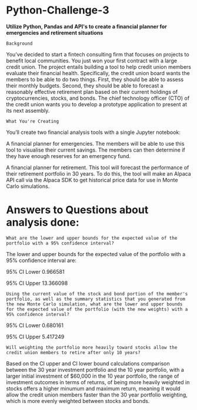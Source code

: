 # Python-Challenge-3

**Utilize Python, Pandas and API's to create a financial planner for emergencies and retirement situations**

`Background`

You’ve decided to start a fintech consulting firm that focuses on projects to benefit local communities. You just won your first contract with a large credit union. The project entails building a tool to help credit union members evaluate their financial health. Specifically, the credit union board wants the members to be able to do two things. First, they should be able to assess their monthly budgets. Second, they should be able to forecast a reasonably effective retirement plan based on their current holdings of cryptocurrencies, stocks, and bonds. The chief technology officer (CTO) of the credit union wants you to develop a prototype application to present at its next assembly.

`What You're Creating`

You’ll create two financial analysis tools with a single Jupyter notebook:

A financial planner for emergencies. The members will be able to use this tool to visualise their current savings. The members can then determine if they have enough reserves for an emergency fund.

A financial planner for retirement. This tool will forecast the performance of their retirement portfolio in 30 years. To do this, the tool will make an Alpaca API call via the Alpaca SDK to get historical price data for use in Monte Carlo simulations.

# Answers to Questions about analysis done:

`What are the lower and upper bounds for the expected value of the portfolio with a 95% confidence interval?`

The lower and upper bounds for the expected value of the portfolio with a 95% confidence interval are:

95% CI Lower      0.966581

95% CI Upper     13.366098

`Using the current value of the stock and bond portion of the member's portfolio, as well as the summary statistics that you generated from the new Monte Carlo simulation, what are the lower and upper bounds for the expected value of the portfolio (with the new weights) with a 95% confidence interval?`

95% CI Lower      0.680161

95% CI Upper      5.417249

`Will weighting the portfolio more heavily toward stocks allow the credit union members to retire after only 10 years?`

Based on the CI upper and CI lower bound calculations comparison between the 30 year investment portfolio and the 10 year portfolio, with a larger initial investment of $60,000 in the 10 year portfolio, the range of investment outcomes in terms of returns, of being more heavily weighted in stocks offers a higher minumum and maximum return, meaning it would allow the credit union members faster than the 30 year portfolio weighting, which is more evenly weighted between stocks and bonds.
